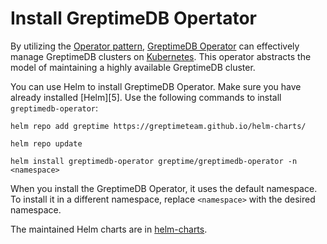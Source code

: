 # Install GreptimeDB Opertator

By utilizing the [Operator pattern][3], [GreptimeDB Operator][1] can effectively manage GreptimeDB clusters on [Kubernetes][2]. This operator abstracts the model of maintaining a highly available GreptimeDB cluster.

You can use Helm to install GreptimeDB Operator.
Make sure you have already installed [Helm][5]. 
Use the following commands to install `greptimedb-operator`:

```shell
helm repo add greptime https://greptimeteam.github.io/helm-charts/
```

```shell
helm repo update
```

```shell
helm install greptimedb-operator greptime/greptimedb-operator -n <namespace>
```

When you install the GreptimeDB Operator, it uses the default namespace.
To install it in a different namespace, replace `<namespace>` with the desired namespace.

The maintained Helm charts are in [helm-charts][4].

[1]: <https://github.com/GreptimeTeam/greptimedb-operator>
[2]: <https://kubernetes.io/>
[3]: <https://kubernetes.io/docs/concepts/extend-kubernetes/operator/>
[4]: <https://github.com/GreptimeTeam/helm-charts>

